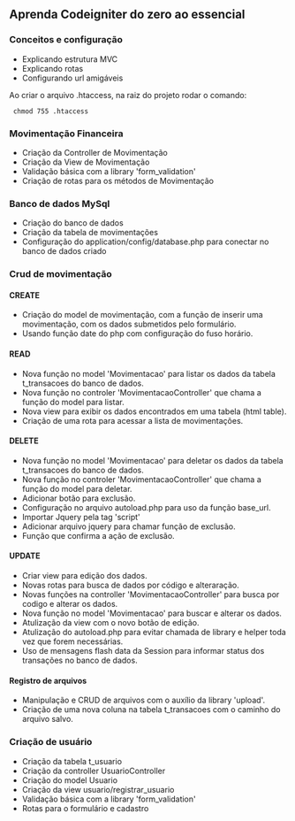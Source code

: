 ## Aprenda Codeigniter do zero ao essencial

### Conceitos e configuração

- Explicando estrutura MVC
- Explicando rotas
- Configurando url amigáveis

Ao criar o arquivo .htaccess, na raiz do projeto rodar o comando:

````
 chmod 755 .htaccess

````

### Movimentação Financeira

- Criação da Controller de Movimentação
- Criação da View de Movimentação
- Validação básica com a library 'form_validation'
- Criação de rotas para os métodos de Movimentação

### Banco de dados MySql

- Criação do banco de dados 
- Criação da tabela de movimentações
- Configuração do application/config/database.php para conectar no banco de dados criado


### Crud de movimentação

#### CREATE

- Criação do model de movimentação, com a função de inserir uma movimentação, com os dados submetidos pelo formulário.
- Usando função date do php com configuração do fuso horário.

#### READ

- Nova função no model 'Movimentacao' para listar os dados da tabela t_transacoes do banco de dados.
- Nova função no controler 'MovimentacaoController' que chama a função do model para listar.
- Nova view para exibir os dados encontrados em uma tabela (html table).
- Criação de uma rota para acessar a lista de movimentações.

#### DELETE

- Nova função no model 'Movimentacao' para deletar os dados da tabela t_transacoes do banco de dados.
- Nova função no controler 'MovimentacaoController' que chama a função do model para deletar.
- Adicionar botão para exclusão.
- Configuração no arquivo autoload.php para uso da função base_url.
- Importar Jquery pela tag 'script'
- Adicionar arquivo jquery para chamar função de exclusão.
- Função que confirma a ação de exclusão.

#### UPDATE

- Criar view para edição dos dados.
- Novas rotas para busca de dados por código e alteraração.
- Novas funções na controller 'MovimentacaoController' para busca por codigo e alterar os dados.
- Nova função no model 'Movimentacao' para buscar e alterar os dados.
- Atulização da view com o novo botão de edição.
- Atulização do autoload.php para evitar chamada de library e helper toda vez que forem necessárias.
- Uso de mensagens flash data da Session para informar status dos transações no banco de dados.

#### Registro de arquivos

- Manipulação e CRUD de arquivos com o auxílio da library 'upload'.
- Criação de uma nova coluna na tabela t_transacoes com o caminho do arquivo salvo.


### Criação de usuário

- Criação da tabela t_usuario
- Criação da controller UsuarioController
- Criação do model Usuario
- Criação da view usuario/registrar_usuario
- Validação básica com a library 'form_validation'
- Rotas para o formulário e cadastro